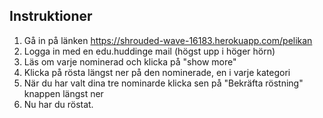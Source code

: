 ## Instruktioner

1. Gå in på länken https://shrouded-wave-16183.herokuapp.com/pelikan
2. Logga in med en edu.huddinge mail (högst upp i höger hörn)
3. Läs om varje nominerad och klicka på "show more"
4. Klicka på rösta längst ner på den nominerade, en i varje kategori
5. När du har valt dina tre nominarde klicka sen på "Bekräfta röstning" knappen längst ner
6. Nu har du röstat.